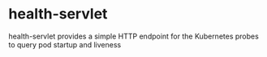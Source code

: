 # health-servlet

health-servlet provides a simple HTTP endpoint for the Kubernetes probes to query pod startup and liveness
